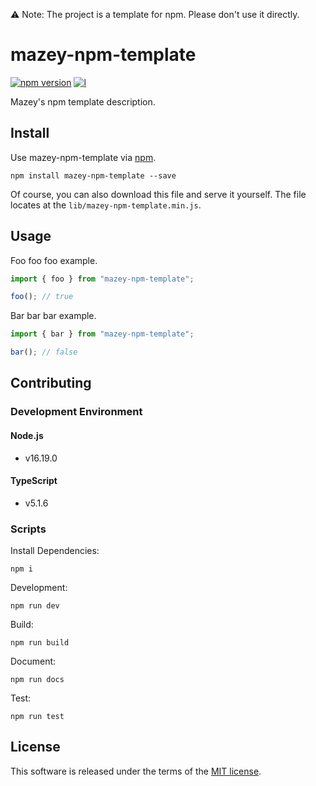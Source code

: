 <!-- markdownlint-disable MD041 -->

⚠️ Note: The project is a template for npm. Please don't use it directly.

# mazey-npm-template

[![npm version][npm-image]][npm-url]
[![l][l-image]][l-url]

[npm-image]: https://img.shields.io/npm/v/mazey-npm-template
[npm-url]: https://npmjs.org/package/mazey-npm-template
[l-image]: https://img.shields.io/npm/l/mazey-npm-template
[l-url]: https://github.com/mazeyqian/mazey-npm-template

Mazey's npm template description.

## Install

Use mazey-npm-template via [npm](https://www.npmjs.com/package/mazey-npm-template).

```shell
npm install mazey-npm-template --save
```

Of course, you can also download this file and serve it yourself. The file locates at the `lib/mazey-npm-template.min.js`.

## Usage

Foo foo foo example.

```javascript
import { foo } from "mazey-npm-template";

foo(); // true
```

Bar bar bar example.

```javascript
import { bar } from "mazey-npm-template";

bar(); // false
```

## Contributing

### Development Environment

#### Node.js

- v16.19.0

#### TypeScript

- v5.1.6

### Scripts

Install Dependencies:

```shell
npm i
```

Development:

```shell
npm run dev
```

Build:

```shell
npm run build
```

Document:

```shell
npm run docs
```

Test:

```shell
npm run test
```

## License

This software is released under the terms of the [MIT license](https://github.com/mazeyqian/mazey-npm-template/blob/main/LICENSE).
